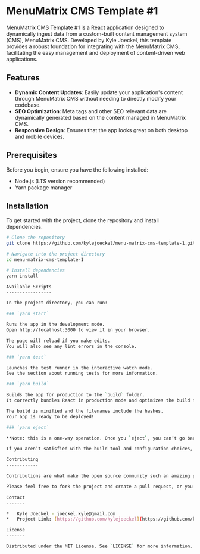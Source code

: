 # MenuMatrix CMS Template #1

MenuMatrix CMS Template #1 is a React application designed to dynamically ingest data from a custom-built content management system (CMS), MenuMatrix CMS. Developed by Kyle Joeckel, this template provides a robust foundation for integrating with the MenuMatrix CMS, facilitating the easy management and deployment of content-driven web applications.

## Features

- **Dynamic Content Updates**: Easily update your application's content through MenuMatrix CMS without needing to directly modify your codebase.
- **SEO Optimization**: Meta tags and other SEO relevant data are dynamically generated based on the content managed in MenuMatrix CMS.
- **Responsive Design**: Ensures that the app looks great on both desktop and mobile devices.

## Prerequisites

Before you begin, ensure you have the following installed:
- Node.js (LTS version recommended)
- Yarn package manager

## Installation

To get started with the project, clone the repository and install dependencies.

```bash
# Clone the repository
git clone https://github.com/kylejoeckel/menu-matrix-cms-template-1.git

# Navigate into the project directory
cd menu-matrix-cms-template-1

# Install dependencies
yarn install

Available Scripts
-----------------

In the project directory, you can run:

### `yarn start`

Runs the app in the development mode.  
Open http://localhost:3000 to view it in your browser.

The page will reload if you make edits.  
You will also see any lint errors in the console.

### `yarn test`

Launches the test runner in the interactive watch mode.  
See the section about running tests for more information.

### `yarn build`

Builds the app for production to the `build` folder.  
It correctly bundles React in production mode and optimizes the build for the best performance.

The build is minified and the filenames include the hashes.  
Your app is ready to be deployed!

### `yarn eject`

**Note: this is a one-way operation. Once you `eject`, you can’t go back!**

If you aren’t satisfied with the build tool and configuration choices, you can `eject` at any time. This command will remove the single build dependency from your project.

Contributing
------------

Contributions are what make the open source community such an amazing place to learn, inspire, and create. Any contributions you make are **greatly appreciated**.

Please feel free to fork the project and create a pull request, or you can email me directly at joeckel.kyle@gmail.com.

Contact
-------

*   Kyle Joeckel - joeckel.kyle@gmail.com
*   Project Link: [https://github.com/kylejoeckel](https://github.com/kylejoeckel)

License
-------

Distributed under the MIT License. See `LICENSE` for more information.